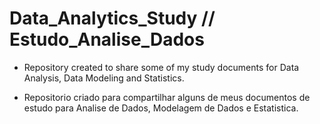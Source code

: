 # Data_Analytics_Study // Estudo_Analise_Dados

- Repository created to share some of my study documents for Data Analysis, Data Modeling and Statistics.

- Repositorio criado para compartilhar alguns de meus documentos de estudo para Analise de Dados, Modelagem de Dados e Estatistica.



